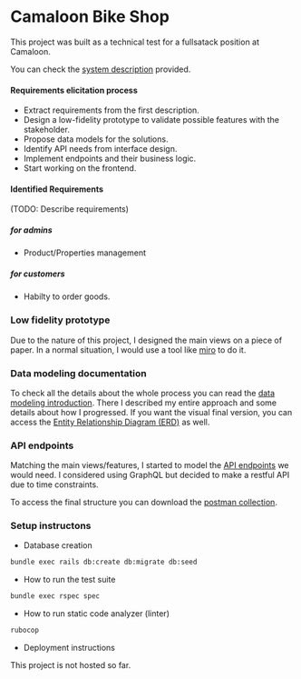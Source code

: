 # Camaloon Bike Shop

This project was built as a technical test for a fullsatack position at Camaloon.

You can check the [system description](https://drive.google.com/file/d/1scSCrF8YyS4eB90vtcV8Yp-QFiSAlcxJ/view?usp=sharing) provided.

#### Requirements elicitation process
  - Extract requirements from the first description.
  - Design a low-fidelity prototype to validate possible features with the stakeholder.
  - Propose data models for the solutions.
  - Identify API needs from interface design.
  - Implement endpoints and their business logic.
  - Start working on the frontend.

#### Identified Requirements

(TODO: Describe requirements)
##### for admins

- Product/Properties management
##### for customers

-  Habilty to order goods.
### Low fidelity prototype

Due to the nature of this project, I designed the main views on a piece of paper. In a normal situation, I would use a tool like [miro](https://miro.com/) to do it.
### Data modeling documentation

To check all the details about the whole process you can read the
[data modeling introduction](https://github.com/LeonardoGodoy/camaloon-bike-shop-api/blob/master/docs/data_modeling_introduction.md). There I described my entire approach and some details about how I progressed. If you want the visual final version, you can access the [Entity Relationship Diagram (ERD)](https://drive.google.com/file/d/1Ynt7Fmqa2OI5d8wAatmc9OWEFLTkme13/view?usp=sharing) as well.

### API endpoints

Matching the main views/features, I started to model the [API endpoints](https://github.com/LeonardoGodoy/camaloon-bike-shop-api/blob/master/docs/api_introduction.md) we would need. I considered using GraphQL but decided to make a restful API due to time constraints.

To access the final structure you can download the [postman collection]().

### Setup instructons
* Database creation

```bash
bundle exec rails db:create db:migrate db:seed
```

* How to run the test suite

```bash
bundle exec rspec spec
```

* How to run static code analyzer (linter)
```bash
rubocop
```

* Deployment instructions

This project is not hosted so far.

